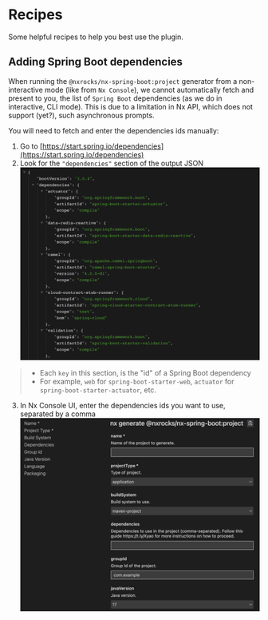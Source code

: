 # Recipes

Some helpful recipes to help you best use the plugin.

## Adding Spring Boot dependencies

When running the `@nxrocks/nx-spring-boot:project` generator from a non-interactive mode (like from `Nx Console`), we cannot automatically fetch and present to you, the list
of `Spring Boot` dependencies (as we do in interactive, CLI mode). This is due to a limitation in Nx API, which does not support (yet?), such asynchronous prompts.

You will need to fetch and enter the dependencies ids manually:

1. Go to [https://start.spring.io/dependencies](https://start.spring.io/dependencies)
2. Look for the `"dependencies"` section of the  output JSON
![Extract of Spring Boot dependencies](images/boot-dependencies-list.png)

> * Each `key` in this section, is the "id" of a Spring Boot dependency
> * For example, `web` for `spring-boot-starter-web`, `actuator` for `spring-boot-starter-actuator`, etc.

3. In Nx Console UI, enter the dependencies ids you want to use, separated by a comma
![Adding dependencies in Nx Console](images/nx-console-add-dependencies.png)
